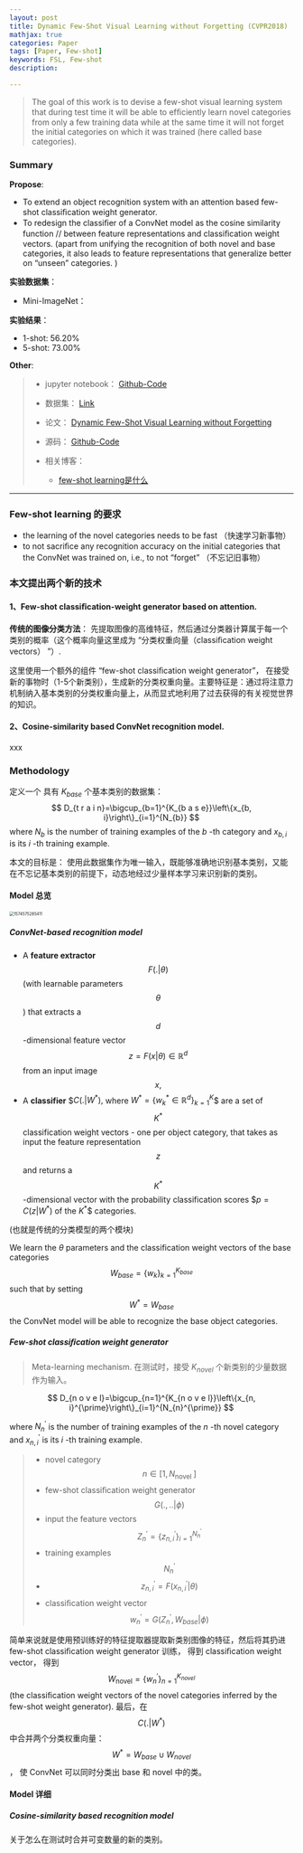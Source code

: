 ```yaml
---
layout: post
title: Dynamic Few-Shot Visual Learning without Forgetting (CVPR2018)
mathjax: true
categories: Paper
tags: [Paper, Few-shot]
keywords: FSL, Few-shot
description: 

---
```


> The goal of this work is to devise a few-shot visual learning system that during test time it will be able to efﬁciently learn novel categories from only a few training data while at the same time it will not forget the initial categories on which it was trained (here called base categories).
>



### Summary

**Propose**: 

- To extend an object recognition system with an attention based few-shot classiﬁcation weight generator.
- To redesign the classiﬁer of a ConvNet model as the cosine similarity function // between feature representations and classiﬁcation weight vectors. (apart from unifying the recognition of both novel and base categories, it also leads to feature representations that generalize better on “unseen” categories. )

**实验数据集**：  

- Mini-ImageNet： 

**实验结果**：

- 1-shot: 56.20%
- 5-shot: 73.00%

**Other**: 

> - jupyter notebook： [Github-Code](https://github.com/HX-idiot/Dynamic-Few-Shot-Visual-Learning-without-Forgetting)  
>
> - 数据集： [Link](https://mega.nz/#!rx0wGQyS!96sFlAr6yyv-9QQPCm5OBFbOm4XSD0t-HlmGaT5GaiE)  
> - 论文： [Dynamic Few-Shot Visual Learning without Forgetting](https://arxiv.org/pdf/1804.09458.pdf)  
> - 源码： [Github-Code](https://github.com/gidariss/FewShotWithoutForgetting)
> - 相关博客：
>   -  [few-shot learning是什么](https://blog.csdn.net/xhw205/article/details/79491649 )

---

### Few-shot learning 的要求

- the learning of the novel categories needs to be fast （快速学习新事物）
- to not sacriﬁce any recognition accuracy on the initial categories that the ConvNet was trained on, i.e., to not “forget”  （不忘记旧事物）

### 本文提出两个新的技术

#### 1、Few-shot classiﬁcation-weight generator based on attention.

**传统的图像分类方法**： 先提取图像的高维特征，然后通过分类器计算属于每一个类别的概率（这个概率向量这里成为 “分类权重向量（classiﬁcation weight vectors） ”）.  

这里使用一个额外的组件 “few-shot classiﬁcation weight generator”， 在接受新的事物时（1-5个新类别），生成新的分类权重向量。主要特征是：通过将注意力机制纳入基本类别的分类权重向量上，从而显式地利用了过去获得的有关视觉世界的知识。

#### 2、Cosine-similarity based ConvNet recognition model.

xxx



### Methodology

定义一个 具有 $K_{base}$ 个基本类别的数据集：  
$$
D_{t r a i n}=\bigcup_{b=1}^{K_{b a s e}}\left\{x_{b, i}\right\}_{i=1}^{N_{b}}
$$
where $N_{b}$ is the number of training examples of the $b$ -th category and $x_{b, i}$ is its $i$ -th training example. 

本文的目标是： 使用此数据集作为唯一输入，既能够准确地识别基本类别，又能在不忘记基本类别的前提下，动态地经过少量样本学习来识别新的类别。

#### Model 总览

<img src="https://raw.githubusercontent.com/huangtao36/huangtao36.github.io/master/_posts/2019-11-24-FSL/assets/1574575285411.png" alt="1574575285411" style="zoom:50%;" />

##### ConvNet-based recognition model

- A **feature extractor** $$F(.| \theta)$$ (with learnable parameters  $$\theta$$) that extracts a $$d$$ -dimensional feature vector $$z=F(x | \theta) \in \mathbb{R}^{d}$$ from an input image $$x,$$ 
- A **classifier** $$C\left(. | W^{*}\right),$ where $W^{*}=\left\{w_{k}^{*} \in \mathbb{R}^{d}\right\}_{k=1}^{K}$$ are a set of $$K^{*}$$ classification weight vectors - one  per object category, that takes as input the feature representation $$z$$ and returns a $$K^{*}$$ -dimensional vector with the probability classification scores $$p=C\left(z | W^{*}\right)$ of the $K^{*}$$ categories. 

(也就是传统的分类模型的两个模块)

We learn the $\theta$ parameters and the classification weight vectors of the base categories $$W_{base}=\left\{w_{k}\right\}_{k=1}^{K_{base}}$$ such that by setting $$W^{*}=W_{base}$$  the ConvNet model will be able to recognize the base object categories.

#####  Few-shot classiﬁcation weight generator

>  Meta-learning mechanism. 在测试时，接受 $K_{novel}$ 个新类别的少量数据作为输入。

$$
D_{n o v e l}=\bigcup_{n=1}^{K_{n o v e l}}\left\{x_{n, i}^{\prime}\right\}_{i=1}^{N_{n}^{\prime}}
$$

where $N_{n}^{\prime}$ is the number of training examples of the $n$ -th novel category and $x_{n, i}^{\prime}$ is its $i$ -th training example.

> - novel category  $$n \in\left[1, N_{\text {novel }}\right]$$
> - few-shot classiﬁcation weight generator  $$G(., . . | \phi)$$
> - input the feature vectors  $$Z_{n}^{\prime}=\left\{z_{n, i}^{\prime}\right\}_{i=1}^{N_{n}^{\prime}}$$
> - training examples $$N_{n}^{\prime}$$
> - $$z_{n, i}^{\prime}=F\left(x_{n, i}^{\prime} | \theta\right)$$ 
> - classiﬁcation weight vector  $$w_{n}^{\prime}=G\left(Z_{n}^{\prime}, W_{b a s e} | \phi\right)$$  

简单来说就是使用预训练好的特征提取器提取新类别图像的特征，然后将其扔进 few-shot classiﬁcation weight generator 训练， 得到 classiﬁcation weight vector， 得到 $$W_{\text {novel}}=\left\{w_{n}^{\prime}\right\}_{n=1}^{K_{n o v e l}}$$ (the classiﬁcation weight vectors of the novel categories inferred by the few-shot weight generator).  最后，在 $$C\left(. | W^{*}\right)$$ 中合并两个分类权重向量： $$W^{*}=W_{base} \cup W_{novel}$$ ， 使 ConvNet 可以同时分类出 base 和 novel 中的类。



#### Model 详细

##### Cosine-similarity based recognition model

关于怎么在测试时合并可变数量的新的类别。













